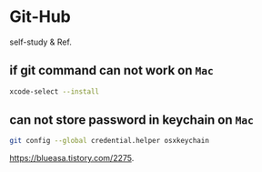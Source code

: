 # Git-Hub
self-study &amp; Ref.
  
## if git command can not work on `Mac`
```sh
xcode-select --install
```
  
## can not store password in keychain on `Mac`
```sh
git config --global credential.helper osxkeychain
```
https://blueasa.tistory.com/2275. 
